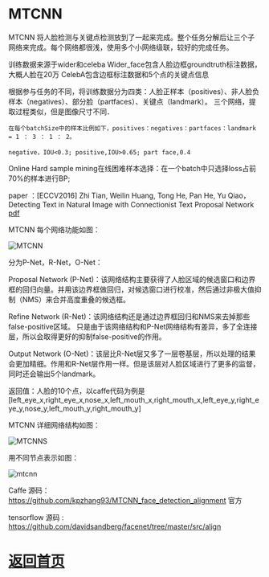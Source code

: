 
# MTCNN

MTCNN 将人脸检测与关键点检测放到了一起来完成。整个任务分解后让三个子网络来完成。每个网络都很浅，使用多个小网络级联，较好的完成任务。


训练数据来源于wider和celeba 
	Wider_face包含人脸边框groundtruth标注数据，大概人脸在20万
	CelebA包含边框标注数据和5个点的关键点信息

根据参与任务的不同，将训练数据分为四类：人脸正样本（positives）、非人脸负样本（negatives）、部分脸（partfaces）、关键点（landmark）。
三个网络，提取过程类似，但是图像尺寸不同．

	在每个batchSize中的样本比例如下，positives：negatives：partfaces：landmark = 1 ： 3 ： 1 ： 2。

	negative，IOU<0.3; positive,IOU>0.65; part face,0.4

Online Hard sample mining在线困难样本选择：在一个batch中只选择loss占前70%的样本进行BP;

paper ：[ECCV2016] Zhi Tian, Weilin Huang, Tong He, Pan He, Yu Qiao，Detecting Text in Natural Image with Connectionist Text Proposal Network [pdf](https://arxiv.org/pdf/1609.03605.pdf) 

MTCNN 每个网络功能如图：

![MTCNN](https://github.com/weslynn/graphic-deep-neural-network/blob/master/pic/facepic/mtcnn.png)

分为P-Net，R-Net，O-Net：

Proposal Network (P-Net)：该网络结构主要获得了人脸区域的候选窗口和边界框的回归向量。并用该边界框做回归，对候选窗口进行校准，然后通过非极大值抑制（NMS）来合并高度重叠的候选框。

Refine Network (R-Net)：该网络结构还是通过边界框回归和NMS来去掉那些false-positive区域。
只是由于该网络结构和P-Net网络结构有差异，多了全连接层，所以会取得更好的抑制false-positive的作用。

Output Network (O-Net)：该层比R-Net层又多了一层卷基层，所以处理的结果会更加精细。作用和R-Net层作用一样。但是该层对人脸区域进行了更多的监督，同时还会输出5个landmark。

返回值：人脸的10个点，以caffe代码为例是[left_eye_x,right_eye_x,nose_x,left_mouth_x,right_mouth_x,left_eye_y,right_eye_y,nose_y,left_mouth_y,right_mouth_y]

MTCNN 详细网络结构如图：

![MTCNNS](https://github.com/weslynn/graphic-deep-neural-network/blob/master/pic/facepic/mtcnn_struct.png)

用不同节点表示如图：

![mtcnn](https://github.com/weslynn/graphic-deep-neural-network/blob/master/modelpic/face/mtcnn.png)


 Caffe 源码：https://github.com/kpzhang93/MTCNN_face_detection_alignment 官方

 tensorflow 源码 : https://github.com/davidsandberg/facenet/tree/master/src/align 



# [返回首页](https://github.com/weslynn/graphic-deep-neural-network/)